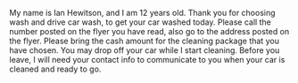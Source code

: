 My name is Ian Hewitson, and I am 12 years old. Thank you for choosing wash and drive car wash, to get your car washed today. Please call the number posted on the flyer you have read, also go to the address posted on the flyer. Please bring the cash amount for the cleaning package that you have chosen. You may drop off your car while I start cleaning. Before you leave, I will need your contact info to communicate to you when your car is cleaned and ready to go.
